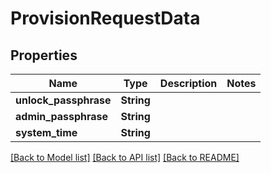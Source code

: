 # ProvisionRequestData

## Properties

Name | Type | Description | Notes
------------ | ------------- | ------------- | -------------
**unlock_passphrase** | **String** |  | 
**admin_passphrase** | **String** |  | 
**system_time** | **String** |  | 

[[Back to Model list]](../README.md#documentation-for-models) [[Back to API list]](../README.md#documentation-for-api-endpoints) [[Back to README]](../README.md)


